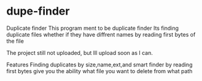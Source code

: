 dupe-finder
===========

Duplicate finder
This program ment to be duplicate finder
Its finding duplicate files whether if they have diffrent names by reading first bytes of the file


The project still not uploaded, but Ill upload soon as I can.



Features
Finding duplicates by size,name,ext,and smart finder by reading first bytes
give you the ability what file you want to delete from what path


